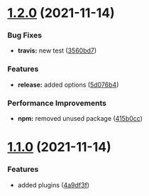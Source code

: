 # [1.2.0](https://github.com/stphn/reveal-vite-protected/compare/v1.1.0...v1.2.0) (2021-11-14)


### Bug Fixes

* **travis:** new test ([3560bd7](https://github.com/stphn/reveal-vite-protected/commit/3560bd78b3e71a875ee00a1c356c3b0095d34965))


### Features

* **release:** added options ([5d076b4](https://github.com/stphn/reveal-vite-protected/commit/5d076b4eaee810e950a53aeaa9cd56d0a46cea75))


### Performance Improvements

* **npm:** removed unused package ([415b0cc](https://github.com/stphn/reveal-vite-protected/commit/415b0cc8804476cbbcdb02a10390b2dcbd012c67))

# [1.1.0](https://github.com/stphn/reveal-vite-protected/compare/v1.0.0...v1.1.0) (2021-11-14)


### Features

* added plugins ([4a9df3f](https://github.com/stphn/reveal-vite-protected/commit/4a9df3ff0dbddd7fe8bb6882d0149cba49fc5196))

